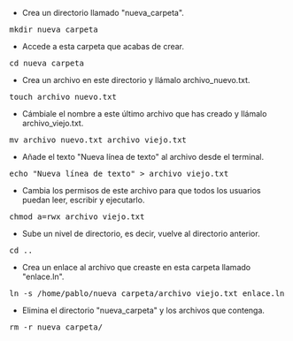 - Crea un directorio llamado "nueva_carpeta".
<pre>mkdir nueva_carpeta</pre>

- Accede a esta carpeta que acabas de crear.
<pre>cd nueva_carpeta</pre>

- Crea un archivo en este directorio y llámalo archivo_nuevo.txt.
<pre>touch archivo_nuevo.txt</pre>

- Cámbiale el nombre a este último archivo que has creado y llámalo archivo_viejo.txt.
<pre>mv archivo_nuevo.txt archivo_viejo.txt</pre>

- Añade el texto "Nueva línea de texto" al archivo desde el terminal.
<pre>echo "Nueva línea de texto" > archivo_viejo.txt</pre>

- Cambia los permisos de este archivo para que todos los usuarios puedan leer, escribir y ejecutarlo.
<pre>chmod a=rwx archivo_viejo.txt</pre>

- Sube un nivel de directorio, es decir, vuelve al directorio anterior.
<pre>cd ..</pre>

- Crea un enlace al archivo que creaste en esta carpeta llamado "enlace.ln".
<pre>ln -s /home/pablo/nueva_carpeta/archivo_viejo.txt enlace.ln</pre>

- Elimina el directorio "nueva_carpeta" y los archivos que contenga.
<pre>rm -r nueva_carpeta/</pre>
